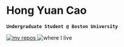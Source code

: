 # Hong Yuan Cao

**`Undergraduate Student @ Boston University`**

<p align="left">
    <a href="https://github.com/hongyuanc?tab=repositories">
        <img alt="my repos" title="check out my repositories" src="https://custom-icon-badges.demolab.com/badge/-My%20Repos-blue?style=for-the-badge&logoColor=white&logo=repo"/>
        </a>
    <img alt="where I live" title="Boston" src="https://custom-icon-badges.demolab.com/badge/Boston-USA-red?style=for-the-badge&logo=location&logoColor=white">
</p>